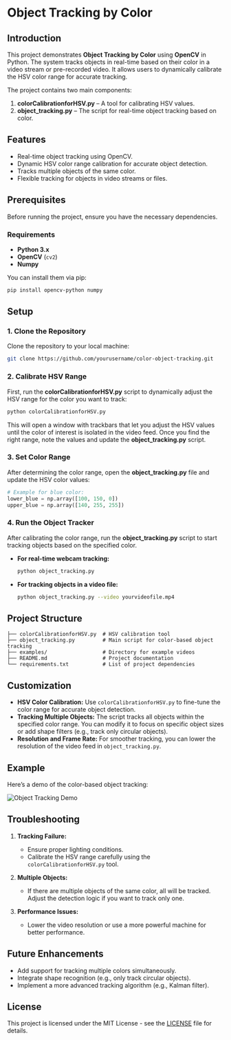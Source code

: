 # Object Tracking by Color

## Introduction
This project demonstrates **Object Tracking by Color** using **OpenCV** in Python. The system tracks objects in real-time based on their color in a video stream or pre-recorded video. It allows users to dynamically calibrate the HSV color range for accurate tracking.

The project contains two main components:
1. **colorCalibrationforHSV.py** – A tool for calibrating HSV values.
2. **object_tracking.py** – The script for real-time object tracking based on color.

## Features
- Real-time object tracking using OpenCV.
- Dynamic HSV color range calibration for accurate object detection.
- Tracks multiple objects of the same color.
- Flexible tracking for objects in video streams or files.

## Prerequisites

Before running the project, ensure you have the necessary dependencies.

### Requirements
- **Python 3.x**
- **OpenCV** (`cv2`)
- **Numpy**

You can install them via pip:

```bash
pip install opencv-python numpy
```

## Setup

### 1. Clone the Repository

Clone the repository to your local machine:

```bash
git clone https://github.com/yourusername/color-object-tracking.git
```

### 2. Calibrate HSV Range

First, run the **colorCalibrationforHSV.py** script to dynamically adjust the HSV range for the color you want to track:

```bash
python colorCalibrationforHSV.py
```

This will open a window with trackbars that let you adjust the HSV values until the color of interest is isolated in the video feed. Once you find the right range, note the values and update the **object_tracking.py** script.

### 3. Set Color Range

After determining the color range, open the **object_tracking.py** file and update the HSV color values:

```python
# Example for blue color:
lower_blue = np.array([100, 150, 0])
upper_blue = np.array([140, 255, 255])
```

### 4. Run the Object Tracker

After calibrating the color range, run the **object_tracking.py** script to start tracking objects based on the specified color.

- **For real-time webcam tracking:**
  ```bash
  python object_tracking.py
  ```

- **For tracking objects in a video file:**
  ```bash
  python object_tracking.py --video yourvideofile.mp4
  ```

## Project Structure

```
├── colorCalibrationforHSV.py  # HSV calibration tool
├── object_tracking.py         # Main script for color-based object tracking
├── examples/                  # Directory for example videos
├── README.md                  # Project documentation
└── requirements.txt           # List of project dependencies
```

## Customization

- **HSV Color Calibration:** Use `colorCalibrationforHSV.py` to fine-tune the color range for accurate object detection.
- **Tracking Multiple Objects:** The script tracks all objects within the specified color range. You can modify it to focus on specific object sizes or add shape filters (e.g., track only circular objects).
- **Resolution and Frame Rate:** For smoother tracking, you can lower the resolution of the video feed in `object_tracking.py`.

## Example

Here’s a demo of the color-based object tracking:

![Object Tracking Demo](link-to-demo-gif-or-screenshot)

## Troubleshooting

1. **Tracking Failure:**
   - Ensure proper lighting conditions.
   - Calibrate the HSV range carefully using the `colorCalibrationforHSV.py` tool.
   
2. **Multiple Objects:**
   - If there are multiple objects of the same color, all will be tracked. Adjust the detection logic if you want to track only one.

3. **Performance Issues:**
   - Lower the video resolution or use a more powerful machine for better performance.

## Future Enhancements
- Add support for tracking multiple colors simultaneously.
- Integrate shape recognition (e.g., only track circular objects).
- Implement a more advanced tracking algorithm (e.g., Kalman filter).

## License
This project is licensed under the MIT License - see the [LICENSE](LICENSE) file for details.
